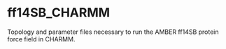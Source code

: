 # ff14SB_CHARMM
Topology and parameter files necessary to run the AMBER ff14SB protein force field in CHARMM.
